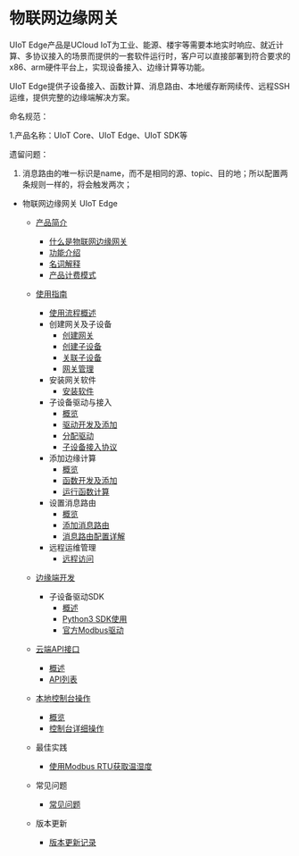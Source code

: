 # 物联网边缘网关

UIoT Edge产品是UCloud IoT为工业、能源、楼宇等需要本地实时响应、就近计算、多协议接入的场景而提供的一套软件运行时，客户可以直接部署到符合要求的x86、arm硬件平台上，实现设备接入、边缘计算等功能。

UIoT Edge提供子设备接入、函数计算、消息路由、本地缓存断网续传、远程SSH运维，提供完整的边缘端解决方案。




命名规范：

1.产品名称：UIoT Core、UIoT Edge、UIoT SDK等

遗留问题：

1. 消息路由的唯一标识是name，而不是相同的源、topic、目的地；所以配置两条规则一样的，将会触发两次；


- <div class="sidebar_title icon__uiot">物联网边缘网关 UIoT Edge</div>
  
  - [产品简介](/uiot-edge/introduce/README.md)  
    - [什么是物联网边缘网关](/uiot-edge/introduce/iot_edge_introduce.md)
    - [功能介绍](/uiot-edge/introduce/functions.md)
    - [名词解释](/uiot-edge/introduce/glossary.md)
    - [产品计费模式](/uiot-edge/introduce/price.md)
  
  - [使用指南](/uiot-edge/user_guide/README.md)
    - [使用流程概述](/uiot-edge/user_guide/overview.md)
    - 创建网关及子设备
      - [创建网关](/uiot-edge/user_guide/edge_subdevice/create_edge.md)
      - [创建子设备](/uiot-edge/user_guide/edge_subdevice/create_subdevice.md)
      - [关联子设备](/uiot-edge/user_guide/edge_subdevice/subdevice_bind.md)
      - [网关管理](/uiot-edge/user_guide/edge_subdevice/edge_management.md)
    - 安装网关软件
      - [安装软件](/uiot-edge/user_guide/install/runtime_install.md)
    - 子设备驱动与接入
      - [概览](/uiot-edge/user_guide/subdevice_driver_access/overview.md)
      - [驱动开发及添加](/uiot-edge/user_guide/subdevice_driver_access/driver_development.md)
      - [分配驱动](/uiot-edge/user_guide/subdevice_driver_access/driver_allocate.md)
      - [子设备接入协议](/uiot-edge/user_guide/subdevice_driver_access/subdev_access_protocol.md)
    - 添加边缘计算
      - [概览](/uiot-edge/user_guide/edge_computing/overview.md)
      - [函数开发及添加](/uiot-edge/user_guide/edge_computing/function_development.md)
      - [运行函数计算](/uiot-edge/user_guide/edge_computing/function_running.md) 
    - 设置消息路由
      - [概览](/uiot-edge/user_guide/message_route/overview.md)
      - [添加消息路由](/uiot-edge/user_guide/message_route/add_msg_route.md)
      - [消息路由配置详解](/uiot-edge/user_guide/message_route/route_config_detail.md)    
    - 远程运维管理
      - [远程访问](/uiot-edge/user_guide/remote_maintaince/remote_access.md)
  
  - [边缘端开发](/uiot-edge/edge_devplopment/README.md)
    - 子设备驱动SDK  
      - [概述](/uiot-edge/edge_development/subdev_driver_SDK/overview.md) 
      - [Python3 SDK使用](/uiot-edge/edge_development/subdev_driver_SDK/python3_SDK_intro.md)
      - [官方Modbus驱动](/uiot-edge/edge_development/subdev_driver_SDK/offical_modbus_driver.md)
  
  - [云端API接口](/uiot-edge/api_list/README.md)  
    - [概述](/uiot-edge/api_list/overview.md)
    - [API列表](/uiot-edge/api_list/api_list.md)
  
  - [本地控制台操作](/uiot-edge/local_console/README.md)
    - [概览](/uiot-edge/local_console/overview.md)
    - [控制台详细操作](/uiot-edge/local_console/console_opration_detail.md)
  
  - 最佳实践 
    - [使用Modbus RTU获取温湿度](/uiot-edge/best_practices/get_temp_humi_with_offical_modbus.md)
  
  - 常见问题
    - [常见问题](/uiot-edge/faq/faq.md)
  
  - 版本更新
    - [版本更新记录](/uiot-edge/version_notes/version_notes.md)
  
  
